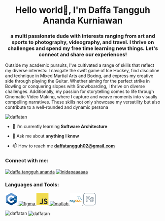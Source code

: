 <h1 align="center">Hello world👋, I'm Daffa Tangguh Ananda Kurniawan</h1>
<h3 align="center">a multi passionate dude with interests ranging from art and sports to photography, videography, and travel. I thrive on challenges and spend my free time learning new things. Let's connect and share our experiences!</h3>

Outside my academic pursuits, I've cultivated a range of skills that reflect my diverse interests:
I navigate the swift game of Ice Hockey, find discipline and technique in Mixed Martial Arts and Boxing, and express my creative side through playing the Guitar. Whether aiming for the perfect strike in Bowling or conquering slopes with Snowboarding, I thrive on diverse challenges. Additionally, my passion for storytelling comes to life through Cinematic Video Making, where I capture and weave moments into visually compelling narratives. These skills not only showcase my versatility but also contribute to a well-rounded and dynamic persona

<p align="left"> <a href="https://github.com/ryo-ma/github-profile-trophy"><img src="https://github-profile-trophy.vercel.app/?username=daffatan" alt="daffatan" /></a> </p>

- 🌱 I’m currently learning **Software Architecture**

- 💬 Ask me about **anything I know**

- 📫 How to reach me **daffatangguh02@gmail.com**

<h3 align="left">Connect with me:</h3>
<p align="left">
<a href="https://linkedin.com/in/daffa tangguh ananda" target="blank"><img align="center" src="https://raw.githubusercontent.com/rahuldkjain/github-profile-readme-generator/master/src/images/icons/Social/linked-in-alt.svg" alt="daffa tangguh ananda" height="30" width="40" /></a>
<a href="https://instagram.com/inidapaaaaaa" target="blank"><img align="center" src="https://raw.githubusercontent.com/rahuldkjain/github-profile-readme-generator/master/src/images/icons/Social/instagram.svg" alt="inidapaaaaaa" height="30" width="40" /></a>
</p>

<h3 align="left">Languages and Tools:</h3>
<p align="left"> <a href="https://www.w3schools.com/cpp/" target="_blank" rel="noreferrer"> <img src="https://raw.githubusercontent.com/devicons/devicon/master/icons/cplusplus/cplusplus-original.svg" alt="cplusplus" width="40" height="40"/> </a> <a href="https://www.figma.com/" target="_blank" rel="noreferrer"> <img src="https://www.vectorlogo.zone/logos/figma/figma-icon.svg" alt="figma" width="40" height="40"/> </a> <a href="https://developer.mozilla.org/en-US/docs/Web/JavaScript" target="_blank" rel="noreferrer"> <img src="https://raw.githubusercontent.com/devicons/devicon/master/icons/javascript/javascript-original.svg" alt="javascript" width="40" height="40"/> </a> <a href="https://www.mathworks.com/" target="_blank" rel="noreferrer"> <img src="https://upload.wikimedia.org/wikipedia/commons/2/21/Matlab_Logo.png" alt="matlab" width="40" height="40"/> </a> <a href="https://www.mysql.com/" target="_blank" rel="noreferrer"> <img src="https://raw.githubusercontent.com/devicons/devicon/master/icons/mysql/mysql-original-wordmark.svg" alt="mysql" width="40" height="40"/> </a> <a href="https://www.photoshop.com/en" target="_blank" rel="noreferrer"> <img src="https://raw.githubusercontent.com/devicons/devicon/master/icons/photoshop/photoshop-line.svg" alt="photoshop" width="40" height="40"/> </a> </p>

<p><img align="left" src="https://github-readme-stats.vercel.app/api/top-langs?username=daffatan&show_icons=true&locale=en&layout=compact" alt="daffatan" /></p>

<p>&nbsp;<img align="center" src="https://github-readme-stats.vercel.app/api?username=daffatan&show_icons=true&locale=en" alt="daffatan" /></p>
